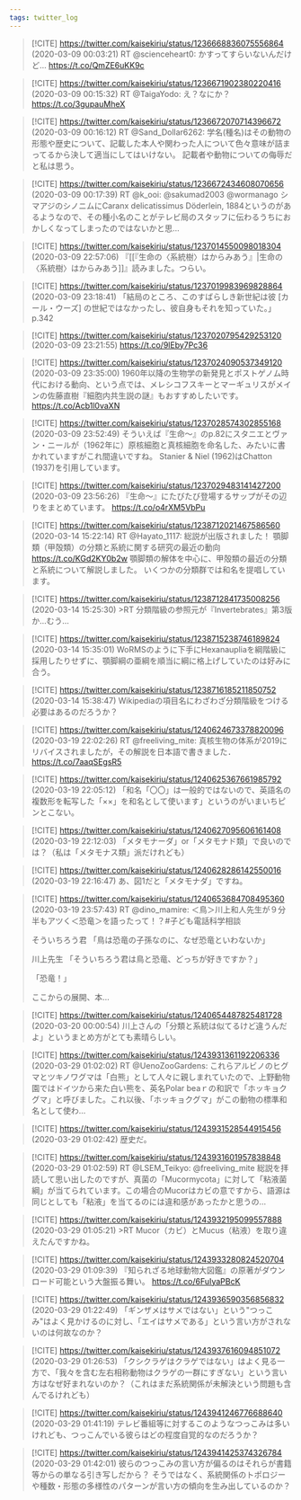 ```yaml
---
tags: twitter_log
---
```


> [!CITE] https://twitter.com/kaisekiriu/status/1236668836075556864 (2020-03-09 00:03:21)
> RT @scienceheart0: かすってすらいないんだけど… https://t.co/QmZE6uKK9c

> [!CITE] https://twitter.com/kaisekiriu/status/1236671902380220416 (2020-03-09 00:15:32)
> RT @TaigaYodo: え？なにか？ https://t.co/3gupauMheX

> [!CITE] https://twitter.com/kaisekiriu/status/1236672070714396672 (2020-03-09 00:16:12)
> RT @Sand_Dollar6262: 学名(種名)はその動物の形態や歴史について、記載した本人や関わった人について色々意味が詰まってるから決して適当にしてはいけない。
> 記載者や動物についての侮辱だと私は思う。

> [!CITE] https://twitter.com/kaisekiriu/status/1236672434608070656 (2020-03-09 00:17:39)
> RT @k_ooi: @sakumad2003 @wormanago シマアジのシノニムにCaranx delicatissimus Döderlein, 1884というのがあるようなので、その種小名のことがテレビ局のスタッフに伝わるうちにおかしくなってしまったのではないかと思…

> [!CITE] https://twitter.com/kaisekiriu/status/1237014550098018304 (2020-03-09 22:57:06)
> 『[[『生命の〈系統樹〉はからみあう』|生命の〈系統樹〉はからみあう]]』読みました。つらい。

> [!CITE] https://twitter.com/kaisekiriu/status/1237019983969828864 (2020-03-09 23:18:41)
> 「結局のところ、このすばらしき新世紀は彼 [カール・ウーズ] の世紀ではなかったし、彼自身もそれを知っていた。」p.342

> [!CITE] https://twitter.com/kaisekiriu/status/1237020795429253120 (2020-03-09 23:21:55)
> https://t.co/9lEby7Pc36

> [!CITE] https://twitter.com/kaisekiriu/status/1237024090537349120 (2020-03-09 23:35:00)
> 1960年以降の生物学の新発見とポストゲノム時代における動向、という点では、メレシコフスキーとマーギュリスがメインの佐藤直樹『細胞内共生説の謎』もおすすめしたいです。
> https://t.co/Acb1l0vaXN

> [!CITE] https://twitter.com/kaisekiriu/status/1237028574302855168 (2020-03-09 23:52:49)
> そういえば『生命〜』のp.82にスタニエとヴァン・ニールが（1962年に）原核細胞と真核細胞を命名した、みたいに書かれていますがこれ間違いですね。
> Stanier &amp; Niel (1962)はChatton (1937)を引用しています。

> [!CITE] https://twitter.com/kaisekiriu/status/1237029483141427200 (2020-03-09 23:56:26)
> 『生命〜』にたびたび登場するサップがその辺りをまとめています。
> https://t.co/o4rXM5VbPu

> [!CITE] https://twitter.com/kaisekiriu/status/1238712021467586560 (2020-03-14 15:22:14)
> RT @Hayato_1117: 総説が出版されました！
> 顎脚類（甲殻類）の分類と系統に関する研究の最近の動向
> https://t.co/KGd2KY0b2w
> 顎脚類の解体を中心に、甲殻類の最近の分類と系統について解説しました。
> いくつかの分類群では和名を提唱しています。

> [!CITE] https://twitter.com/kaisekiriu/status/1238712841735008256 (2020-03-14 15:25:30)
> &gt;RT
> 分類階級の参照元が『Invertebrates』第3版か…むう…

> [!CITE] https://twitter.com/kaisekiriu/status/1238715238746189824 (2020-03-14 15:35:01)
> WoRMSのように下手にHexanaupliaを綱階級に採用したりせずに、顎脚綱の亜綱を順当に綱に格上げしていたのは好みに合う。

> [!CITE] https://twitter.com/kaisekiriu/status/1238716185211850752 (2020-03-14 15:38:47)
> Wikipediaの項目名にわざわざ分類階級をつける必要はあるのだろうか？

> [!CITE] https://twitter.com/kaisekiriu/status/1240624673378820096 (2020-03-19 22:02:26)
> RT @freeliving_mite: 真核生物の体系が2019にリバイスされましたが，その解説を日本語で書きました．
> https://t.co/7aaqSEgsR5

> [!CITE] https://twitter.com/kaisekiriu/status/1240625367661985792 (2020-03-19 22:05:12)
> 「和名「〇〇」は一般的ではないので、英語名の複数形を転写した「××」を和名として使います」というのがいまいちピンとこない。

> [!CITE] https://twitter.com/kaisekiriu/status/1240627095606161408 (2020-03-19 22:12:03)
> 「メタモナーダ」or「メタモナド類」で良いのでは？（私は「メタモナス類」派だけれども）

> [!CITE] https://twitter.com/kaisekiriu/status/1240628286142550016 (2020-03-19 22:16:47)
> あ、図1だと「メタモナダ」ですね。

> [!CITE] https://twitter.com/kaisekiriu/status/1240653684708495360 (2020-03-19 23:57:43)
> RT @dino_mamire: ＜鳥＞川上和人先生が９分半もアツく＜恐竜＞を語ったって！？#子ども電話科学相談
> 
> そういちろう君
> 「鳥は恐竜の子孫なのに、なぜ恐竜といわないか」
> 
> 川上先生
> 「そういちろう君は鳥と恐竜、どっちが好きですか？」
> 
> 「恐竜！」
> 
> ここからの展開、本…

> [!CITE] https://twitter.com/kaisekiriu/status/1240654487825481728 (2020-03-20 00:00:54)
> 川上さんの「分類と系統は似てるけど違うんだよ」というまとめ方がとても素晴らしい。

> [!CITE] https://twitter.com/kaisekiriu/status/1243931361192206336 (2020-03-29 01:02:02)
> RT @UenoZooGardens: これらアルビノのヒグマとツキノワグマは「白熊」として人々に親しまれていたので、上野動物園ではドイツから来た白い熊を、英名Polar beaｒの和訳で「ホッキョクグマ」と呼びました。これ以後、「ホッキョクグマ」がこの動物の標準和名として使わ…

> [!CITE] https://twitter.com/kaisekiriu/status/1243931528544915456 (2020-03-29 01:02:42)
> 歴史だ。

> [!CITE] https://twitter.com/kaisekiriu/status/1243931601957838848 (2020-03-29 01:02:59)
> RT @LSEM_Teikyo: @freeliving_mite 総説を拝読して思い出したのですが、真菌の「Mucormycota」に対して「粘液菌綱」が当てられています。この場合のMucorはカビの意ですから、語源は同じとしても「粘液」を当てるのには違和感があったかと思うの…

> [!CITE] https://twitter.com/kaisekiriu/status/1243932195099557888 (2020-03-29 01:05:21)
> &gt;RT
> Mucor（カビ）とMucus（粘液）を取り違えたんですかね。

> [!CITE] https://twitter.com/kaisekiriu/status/1243933280824520704 (2020-03-29 01:09:39)
> 『知られざる地球動物大図鑑』の原著がダウンロード可能という大盤振る舞い。
> https://t.co/6FuIyaPBcK

> [!CITE] https://twitter.com/kaisekiriu/status/1243936590356856832 (2020-03-29 01:22:49)
> 「ギンザメはサメではない」という"つっこみ"はよく見かけるのに対し、「エイはサメである」という言い方がされないのは何故なのか？

> [!CITE] https://twitter.com/kaisekiriu/status/1243937616094851072 (2020-03-29 01:26:53)
> 「クシクラゲはクラゲではない」はよく見る一方で、「我々を含む左右相称動物はクラゲの一群にすぎない」という言い方はなぜ好まれないのか？（これはまだ系統関係が未解決という問題も含んでるけれども）

> [!CITE] https://twitter.com/kaisekiriu/status/1243941246776688640 (2020-03-29 01:41:19)
> テレビ番組等に対するこのようなつっこみは多いけれども、つっこんでいる彼らはどの程度自覚的なのだろうか？

> [!CITE] https://twitter.com/kaisekiriu/status/1243941425374326784 (2020-03-29 01:42:01)
> 彼らのつっこみの言い方が偏るのはそれらが書籍等からの単なる引き写しだから？
> そうではなく、系統関係のトポロジーや種数・形態の多様性のパターンが言い方の傾向を生み出しているのか？
